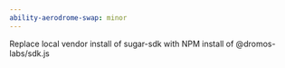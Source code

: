 ```yaml
---
ability-aerodrome-swap: minor
---
```


Replace local vendor install of sugar-sdk with NPM install of @dromos-labs/sdk.js
